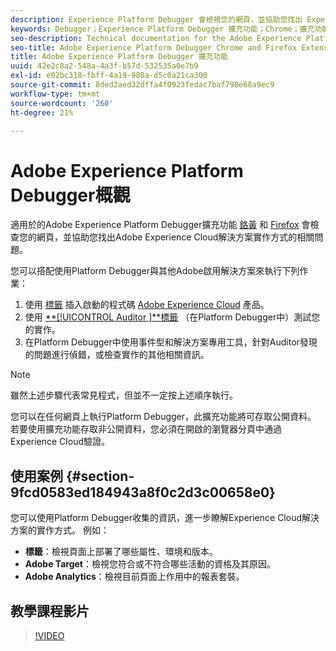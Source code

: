 ```yaml
---
description: Experience Platform Debugger 會檢視您的網頁，並協助您找出 Experience Cloud 解決方案實作方式的相關問題.
keywords: Debugger；Experience Platform Debugger 擴充功能；Chrome；擴充功能
seo-description: Technical documentation for the Adobe Experience Platform Debugger Chrome and Firefox Extension - examine your web pages and understand problems with your Experience Cloud solution mplementations
seo-title: Adobe Experience Platform Debugger Chrome and Firefox Extension
title: Adobe Experience Platform Debugger 擴充功能
uuid: 42e2c8a2-548a-4a3f-b57d-532535a0e7b9
exl-id: e02bc318-fbff-4a19-980a-d5c0a21ca300
source-git-commit: 8ded2aed32dffa4f0923fedac7baf798e68a9ec9
workflow-type: tm+mt
source-wordcount: '260'
ht-degree: 21%

---
```


# Adobe Experience Platform Debugger概觀

適用於的Adobe Experience Platform Debugger擴充功能 [鉻黃](https://chrome.google.com/webstore/detail/adobe-experience-cloud-de/ocdmogmohccmeicdhlhhgepeaijenapj) 和 [Firefox](https://addons.mozilla.org/zh-TW/firefox/addon/adobe-experience-platform-dbg/) 會檢查您的網頁，並協助您找出Adobe Experience Cloud解決方案實作方式的相關問題。

您可以搭配使用Platform Debugger與其他Adobe啟用解決方案來執行下列作業：

1. 使用 [標籤](../tags/home.md) 插入啟動的程式碼 [Adobe Experience Cloud](https://experienceleague.adobe.com/docs/core-services/interface/experience-cloud.html?lang=zh-Hant) 產品。
1. 使用 [**[!UICONTROL Auditor ]**標籤](./auditor/overview.md) （在Platform Debugger中）測試您的實作。
1. 在Platform Debugger中使用事件型和解決方案專用工具，針對Auditor發現的問題進行偵錯，或檢查實作的其他相關資訊。

>[!NOTE]
>
>雖然上述步驟代表常見程式，但並不一定按上述順序執行。

您可以在任何網頁上執行Platform Debugger，此擴充功能將可存取公開資料。 若要使用擴充功能存取非公開資料，您必須在開啟的瀏覽器分頁中通過Experience Cloud驗證。

## 使用案例 {#section-9fcd0583ed184943a8f0c2d3c00658e0}

您可以使用Platform Debugger收集的資訊，進一步瞭解Experience Cloud解決方案的實作方式。 例如：

* **標籤**：檢視頁面上部署了哪些屬性、環境和版本。
* **Adobe Target**：檢視您符合或不符合哪些活動的資格及其原因。
* **Adobe Analytics**：檢視目前頁面上作用中的報表套裝。

## 教學課程影片

>[!VIDEO](https://video.tv.adobe.com/v/32156?quality=12&learn=on)
